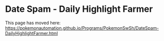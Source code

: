 # Date Spam - Daily Highlight Farmer

This page has moved here: https://pokemonautomation.github.io/Programs/PokemonSwSh/DateSpam-DailyHighlightFarmer.html

